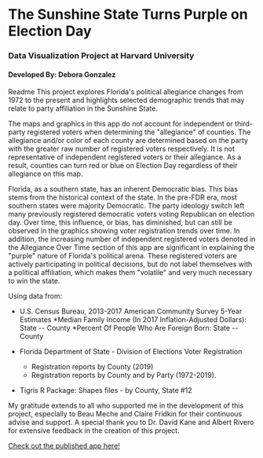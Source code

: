 # The Sunshine State Turns Purple on Election Day
### Data Visualization Project at Harvard University
#### Developed By: Debora Gonzalez

Readme
This project explores Florida's political allegiance changes from 1972 to the present and highlights selected demographic trends that may relate to party affiliation in the Sunshine State.

The maps and graphics in this app do not account for independent or third-party registered voters when determining the "allegiance" of counties. The allegiance and/or color of each county are determined based on the party with the greater raw number of registered voters respectively. It is not representative of independent registered voters or their allegiance. As a result, counties can turn red or blue on Election Day regardless of their allegiance on this map.

Florida, as a southern state, has an inherent Democratic bias. This bias stems from the historical context of the state. In the pre-FDR era, most southern states were majority Democratic. The party ideology switch left many previously registered democratic voters voting Republican on election day. Over time, this influence, or bias, has diminished, but can still be observed in the graphics showing voter registration trends over time. In addition, the increasing number of independent registered voters denoted in the Allegiance Over Time section of this app are significant in explaining the "purple" nature of Florida's political arena. These registered voters are actively participating in political decisions, but do not label themselves with a political affiliation, which makes them "volatile" and very much necessary to win the state.



Using data from:

* U.S. Census Bureau, 2013-2017 American Community Survey 5-Year Estimates
    *Median Family Income (In 2017 Inflation-Adjusted Dollars): State -- County
    *Percent Of People Who Are Foreign Born: State -- County
    
* Florida Department of State - Division of Elections Voter Registration 
    * Registration reports by County (2019) 
    * Registration reports by County and by Party (1972-2019). 
    
* Tigris R Package: Shapes files - by County, State #12


My gratitude extends to all who supported me in the development of this project, especially to Beau Meche and Claire Fridkin for their continuous advise and support. A special thank you to Dr. David Kane and Albert Rivero for extensive feedback in the creation of this project.


<a href='https://debi-gonzalez.shinyapps.io/FL_Population_and_Politics/'>Check out the published app here!</a><br/>